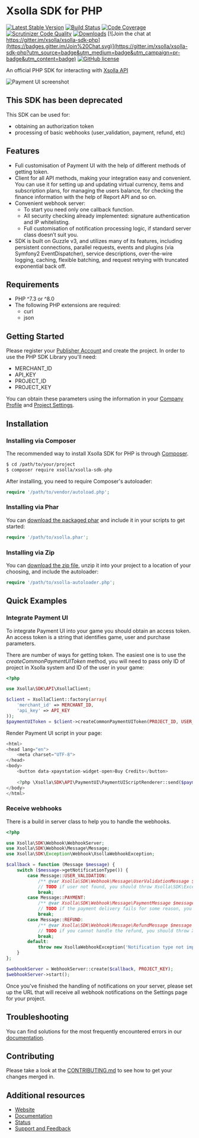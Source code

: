 # Xsolla SDK for PHP

[![Latest Stable Version](https://poser.pugx.org/xsolla/xsolla-sdk-php/v/stable.png)](https://packagist.org/packages/xsolla/xsolla-sdk-php)
[![Build Status](https://travis-ci.org/xsolla/xsolla-sdk-php.png?branch=master)](https://travis-ci.org/xsolla/xsolla-sdk-php)
[![Code Coverage](https://scrutinizer-ci.com/g/xsolla/xsolla-sdk-php/badges/coverage.png?b=master)](https://scrutinizer-ci.com/g/xsolla/xsolla-sdk-php/?branch=master)
[![Scrutinizer Code Quality](https://scrutinizer-ci.com/g/xsolla/xsolla-sdk-php/badges/quality-score.png?b=master)](https://scrutinizer-ci.com/g/xsolla/xsolla-sdk-php/?branch=master)
[![Downloads](https://poser.pugx.org/xsolla/xsolla-sdk-php/d/total.png)](https://packagist.org/packages/xsolla/xsolla-sdk-php)
[![Join the chat at https://gitter.im/xsolla/xsolla-sdk-php](https://badges.gitter.im/Join%20Chat.svg)](https://gitter.im/xsolla/xsolla-sdk-php?utm_source=badge&utm_medium=badge&utm_campaign=pr-badge&utm_content=badge)
[![GitHub license](https://img.shields.io/badge/license-MIT-blue.svg)](https://raw.githubusercontent.com/xsolla/xsolla-sdk-php/master/LICENSE)

An official PHP SDK for interacting with [Xsolla API](https://developers.xsolla.com/api/)

![Payment UI screenshot](http://xsolla.cachefly.net/img/ps3_github2.png)

## This SDK has been deprecated

This SDK can be used for:
* obtaining an authorization token
* processing of basic webhooks (user_validation, payment, refund, etc)

## Features

* Full customisation of Payment UI with the help of different methods of getting token.
* Client for all API methods, making your integration easy and convenient. You can use it for setting up and updating virtual currency, items and subscription plans, for managing the users balance, for checking the finance information with the help of Report API and so on.
* Convenient webhook server:
  * To start you need only one callback function.
  * All security checking already implemented: signature authentication and IP whitelisting.
  * Full customisation of notification processing logic, if standard server class doesn’t suit you.
* SDK is built on Guzzle v3, and utilizes many of its features, including persistent connections, parallel requests, events and plugins (via Symfony2 EventDispatcher), service descriptions, over-the-wire logging, caching, flexible batching, and request retrying with truncated exponential back off.

## Requirements

* PHP ^7.3 or ^8.0
* The following PHP extensions are required:
  * curl
  * json

## Getting Started

Please register your [Publisher Account](https://publisher.xsolla.com/signup) and create the project.
In order to use the PHP SDK Library you'll need:
* MERCHANT_ID
* API_KEY
* PROJECT_ID
* PROJECT_KEY

You can obtain these parameters using the information in your [Company Profile](https://publisher.xsolla.com/company) and [Project Settings](https://publisher.xsolla.com/projects).

## Installation

### Installing via Composer

The recommended way to install Xsolla SDK for PHP is through [Composer](http://getcomposer.org).

``` bash
$ cd /path/to/your/project
$ composer require xsolla/xsolla-sdk-php
```

After installing, you need to require Composer's autoloader:

```php
require '/path/to/vendor/autoload.php';
```

### Installing via Phar

You can [download the packaged phar](https://github.com/xsolla/xsolla-sdk-php/releases) and include it in your scripts to get started:

``` php
require '/path/to/xsolla.phar';
```

### Installing via Zip

You can [download the zip file](https://github.com/xsolla/xsolla-sdk-php/releases), unzip it into your project to a location of your choosing, and include the autoloader:

``` php
require '/path/to/xsolla-autoloader.php';
```

## Quick Examples

### Integrate Payment UI

To integrate Payment UI into your game you should obtain an access token. An access token is a string that identifies game, user and purchase parameters.

There are number of ways for getting token. The easiest one is to use the _createCommonPaymentUIToken_ method, you will need to pass only ID of project in Xsolla system and ID of the user in your game:

``` php
<?php

use Xsolla\SDK\API\XsollaClient;

$client = XsollaClient::factory(array(
    'merchant_id' => MERCHANT_ID,
    'api_key' => API_KEY
));
$paymentUIToken = $client->createCommonPaymentUIToken(PROJECT_ID, USER_ID, $sandboxMode = true);
```

Render Payment UI script in your page:

``` php
<html>
<head lang="en">
    <meta charset="UTF-8">
</head>
<body>
    <button data-xpaystation-widget-open>Buy Credits</button>
    
    <?php \Xsolla\SDK\API\PaymentUI\PaymentUIScriptRenderer::send($paymentUIToken, $isSandbox = true); ?>
</body>
</html>
```
### Receive webhooks

There is a build in server class to help you to handle the webhooks.

```php
<?php

use Xsolla\SDK\Webhook\WebhookServer;
use Xsolla\SDK\Webhook\Message\Message;
use Xsolla\SDK\Exception\Webhook\XsollaWebhookException;

$callback = function (Message $message) {
    switch ($message->getNotificationType()) {
        case Message::USER_VALIDATION:
            /** @var Xsolla\SDK\Webhook\Message\UserValidationMessage $message */
            // TODO if user not found, you should throw Xsolla\SDK\Exception\Webhook\InvalidUserException
            break;
        case Message::PAYMENT:
            /** @var Xsolla\SDK\Webhook\Message\PaymentMessage $message */
            // TODO if the payment delivery fails for some reason, you should throw Xsolla\SDK\Exception\Webhook\XsollaWebhookException
            break;
        case Message::REFUND:
            /** @var Xsolla\SDK\Webhook\Message\RefundMessage $message */
            // TODO if you cannot handle the refund, you should throw Xsolla\SDK\Exception\Webhook\XsollaWebhookException
            break;
        default:
            throw new XsollaWebhookException('Notification type not implemented');
    }
};

$webhookServer = WebhookServer::create($callback, PROJECT_KEY);
$webhookServer->start();
```

Once you've finished the handling of notifications on your server, please set up the URL that will receive all webhook notifications on the Settings page for your project.

## Troubleshooting

You can find solutions for the most frequently encountered errors in our [documentation](https://developers.xsolla.com/doc/sdk/#php_sdk_troubleshooting).

## Contributing

Please take a look at the [CONTRIBUTING.md](CONTRIBUTING.md) to see how to get your changes merged in.

## Additional resources

* [Website](http://xsolla.com)
* [Documentation](http://developers.xsolla.com)
* [Status](http://status.xsolla.com)
* [Support and Feedback](mailto:integration@xsolla.com)

